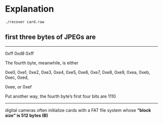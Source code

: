 # Explanation

```bash
./recover card.raw
```

## first three bytes of JPEGs are

_____________________________________________________________________

0xff 0xd8 0xff

The fourth byte, meanwhile, is either

0xe0, 0xe1, 0xe2, 0xe3, 0xe4, 0xe5, 0xe6, 0xe7, 0xe8, 0xe9, 0xea, 0xeb, 0xec, 0xed,

0xee, or 0xef

Put another way, the fourth byte’s first four bits are 1110

_____________________________________________________________________

digital cameras often initialize cards with a FAT file system whose **“block size” is 512 bytes (B)**
